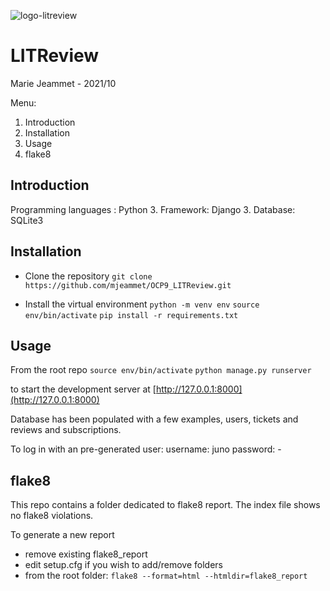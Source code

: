 ![logo-litreview](https://user.oc-static.com/upload/2020/09/18/16004297044411_P7.png "LITReview logo")

# LITReview

Marie Jeammet - 2021/10

Menu: 
1. Introduction
2. Installation 
3. Usage
4. flake8

## Introduction

Programming languages : Python 3.
Framework: Django 3.
Database: SQLite3 

## Installation

- Clone the repository 
`git clone https://github.com/mjeammet/OCP9_LITReview.git`

- Install the virtual environment
`python -m venv env`
`source env/bin/activate`
`pip install -r requirements.txt`

## Usage

From the root repo
`source env/bin/activate`
`python manage.py runserver`

to start the development server at [http://127.0.0.1:8000](http://127.0.0.1:8000)

Database has been populated with a few examples, users, tickets and reviews and subscriptions. 

To log in with an pre-generated user:
username: juno
password: -

## flake8

This repo contains a folder dedicated to flake8 report. The index file shows no flake8 violations.

To generate a new report
- remove existing flake8_report
- edit setup.cfg if you wish to add/remove folders
- from the root folder: 
`flake8 --format=html --htmldir=flake8_report`